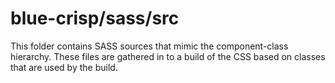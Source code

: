 # blue-crisp/sass/src

This folder contains SASS sources that mimic the component-class hierarchy. These files
are gathered in to a build of the CSS based on classes that are used by the build.
